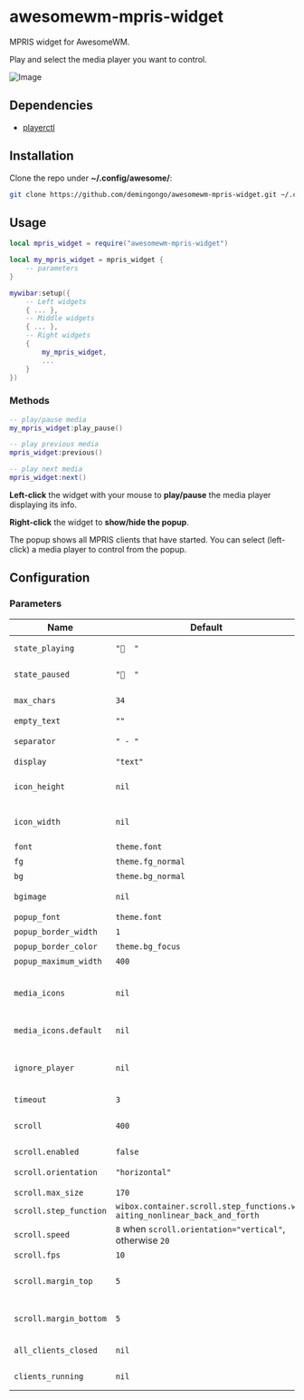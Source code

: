 # awesomewm-mpris-widget

MPRIS widget for AwesomeWM.

Play and select the media player you want to control.

![Image](awesomewm-mpris-widget.gif)

## Dependencies

- [playerctl](https://github.com/altdesktop/playerctl#installing)

## Installation

Clone the repo under **~/.config/awesome/**:

```sh
git clone https://github.com/demingongo/awesomewm-mpris-widget.git ~/.config/awesome/awesomewm-mpris-widget
```

## Usage

```lua
local mpris_widget = require("awesomewm-mpris-widget")

local my_mpris_widget = mpris_widget {
    -- parameters
}

mywibar:setup({
    -- Left widgets
    { ... },
    -- Middle widgets
    { ... },
    -- Right widgets
    {
        my_mpris_widget,
        ...
    }
})
```

### Methods

```lua
-- play/pause media
my_mpris_widget:play_pause()

-- play previous media
mpris_widget:previous()

-- play next media
mpris_widget:next()
```

**Left-click** the widget with your mouse to **play/pause** the media player displaying its info.

**Right-click** the widget to **show/hide the popup**. 

The popup shows all MPRIS clients that have started. You can select (left-click) a media player to control from the popup.


## Configuration

### Parameters

| Name | Default | Description |
|---|---|---|
| `state_playing` | `"󰝚  "` | Displays when a media is playing |
| `state_paused` | `"  "` | Displays when a media is paused |
| `max_chars`| `34`| Maximum characters. Set it to `-1` to disable this parameter |
| `empty_text` | `""` | Text when no media player is up |
| `separator` | `" - "` | Separator between title and artist |
| `display` | `"text"` | `"text"`, `"icon_text"` or `"icon"` |
| `icon_height` | `nil` | The height of the icon when `display="icon_text"` or `display="icon"` |
| `icon_width` | `nil` | The width of the icon when `display="icon_text"` or `display="icon"` |
| `font` | `theme.font` | Font for the widget |
| `fg` | `theme.fg_normal` | Text color for the popup |
| `bg` | `theme.bg_normal` | Background color for the popup |
| `bgimage` | `nil` | Background image for the popup |
| `popup_font` | `theme.font` | Font for the popup |
| `popup_border_width` | `1` | Border's width for the popup |
| `popup_border_color` | `theme.bg_focus` | Border's color for the popup |
| `popup_maximum_width` | `400` | Maximum width of the popup |
| `media_icons` | `nil` | Table of keys and values. The key is the name of the client (e.g.: `firefox`, `spotify`, ...) and the value is the icon's path |
| `media_icons.default` | `nil` | Path to a default icon if no icon was found for a media player |
| `ignore_player` | `nil` | String of media players to ignore separated by comma (e.g.: `"firefox,musikcube,totem"`) |
| `timeout` | `3` | check interval in seconds |
| `scroll` | `400` | Table of keys and values to configure the scrolling text ability |
| `scroll.enabled` | `false` | Enable/disable scrolling text |
| `scroll.orientation` | `"horizontal"` | `"horizontal"` or `"vertical"` scroll |
| `scroll.max_size` | `170` | Widget's maximum width |
| `scroll.step_function` | <div style="width: 321px">`wibox.container.scroll.step_functions.waiting_nonlinear_back_and_forth`</div> | Scrolling function |
| `scroll.speed` | `8` when `scroll.orientation="vertical"`, otherwise `20` | Scrolling speed |
| `scroll.fps` | `10` | Scrolling fps|
| `scroll.margin_top` | `5` | Scrolling margin top (useful when `scroll.orientation="vertical"`) |
| `scroll.margin_bottom` | `5` | Scrolling margin bottom (useful when `scroll.orientation="vertical"`) |
| `all_clients_closed` | `nil` | Function to execute when all media players got closed |
| `clients_running` | `nil` | Function to execute when media players started |